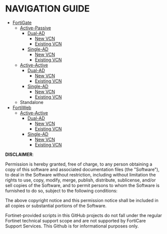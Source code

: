 # NAVIGATION GUIDE #
- [FortiGate](FortiGate/)
  - [Active-Passive](Active-Passive/)
    - [Dual-AD](Dual-AD/)
      - [New VCN](New-VCN/)
      - [Existing VCN](Existing-VCN/)
    - [Single-AD](Single-AD/)
      - [New VCN](New-VCN/)
      - [Existing VCN](Existing-VCN/)
  - [Active-Active](Active-Active/)
    - [Dual-AD](Dual-AD/)
      - [New VCN](New-VCN/)
      - [Existing VCN](Existing-VCN/)
    - [Single-AD](Single-AD/)
      - [New VCN](New-VCN/)
      - [Existing VCN](Existing-VCN/)
  - Standalone
- [FortiWeb](FortiWeb/)
  - [Active-Active](Active-Active/)
    - [Dual-AD](Dual-AD/)
      - [New VCN](New-VCN/)
      - [Existing VCN](Existing-VCN/)
    - [Single-AD](Single-AD/)
      - [New VCN](New-VCN/)
      - [Existing VCN](Existing-VCN/)

**DISCLAIMER**: 

Permission is hereby granted, free of charge, to any person obtaining a copy of this software and associated documentation files (the "Software"), to deal in the Software without restriction, including without limitation the rights to use, copy, modify, merge, publish, distribute, sublicense, and/or sell copies of the Software, and to permit persons to whom the Software is furnished to do so, subject to the following conditions:

The above copyright notice and this permission notice shall be included in all copies or substantial portions of the Software.

Fortinet-provided scripts in this  GitHub projects do not fall under the regular Fortinet technical support scope and are not supported by FortiCare Support Services.
This Github is for informational purposes only. 
